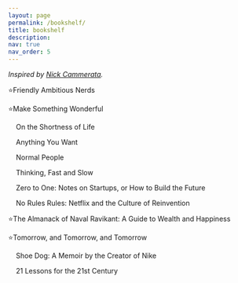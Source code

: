 ```yaml
---
layout: page
permalink: /bookshelf/
title: bookshelf
description: 
nav: true
nav_order: 5
---
```


_Inspired by [Nick Cammerata](http://nickcammarata.com/bookshelf)._
&nbsp;

⭐Friendly Ambitious Nerds ️

⭐️Make Something Wonderful 

&nbsp;&nbsp;&nbsp;&nbsp;On the Shortness of Life

&nbsp;&nbsp;&nbsp;&nbsp;Anything You Want

&nbsp;&nbsp;&nbsp;&nbsp;Normal People

&nbsp;&nbsp;&nbsp;&nbsp;Thinking, Fast and Slow

&nbsp;&nbsp;&nbsp;&nbsp;Zero to One: Notes on Startups, or How to Build the Future

&nbsp;&nbsp;&nbsp;&nbsp;No Rules Rules: Netflix and the Culture of Reinvention

⭐️The Almanack of Naval Ravikant: A Guide to Wealth and Happiness 

⭐Tomorrow, and Tomorrow, and Tomorrow ️

&nbsp;&nbsp;&nbsp;&nbsp;Shoe Dog: A Memoir by the Creator of Nike

&nbsp;&nbsp;&nbsp;&nbsp;21 Lessons for the 21st Century